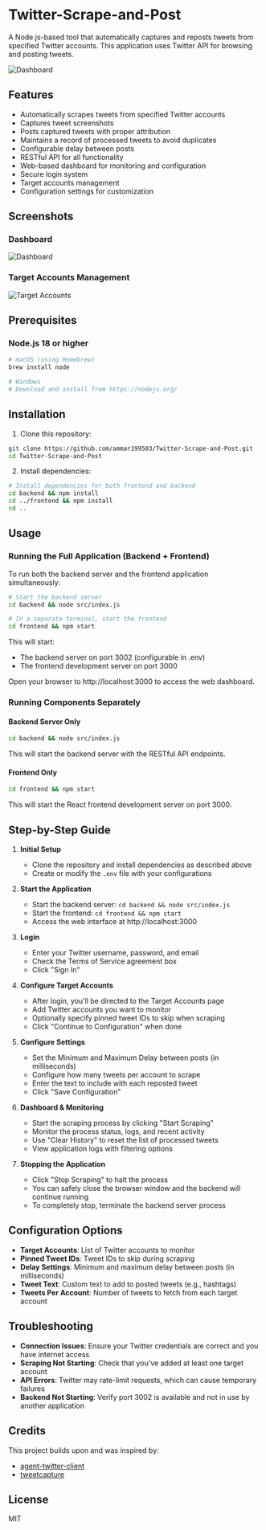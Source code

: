 # Twitter-Scrape-and-Post

A Node.js-based tool that automatically captures and reposts tweets from specified Twitter accounts. This application uses Twitter API for browsing and posting tweets.

![Dashboard](screenshots/dashboard.png)

## Features

- Automatically scrapes tweets from specified Twitter accounts
- Captures tweet screenshots
- Posts captured tweets with proper attribution
- Maintains a record of processed tweets to avoid duplicates
- Configurable delay between posts
- RESTful API for all functionality
- Web-based dashboard for monitoring and configuration
- Secure login system
- Target accounts management
- Configuration settings for customization

## Screenshots

### Dashboard
![Dashboard](screenshots/dashboard.png)

### Target Accounts Management
![Target Accounts](screenshots/target-accounts.png)

## Prerequisites

### Node.js 18 or higher
```bash
# macOS (using Homebrew)
brew install node

# Windows
# Download and install from https://nodejs.org/
```

## Installation

1. Clone this repository:
```bash
git clone https://github.com/ammar199503/Twitter-Scrape-and-Post.git
cd Twitter-Scrape-and-Post
```

2. Install dependencies:
```bash
# Install dependencies for both frontend and backend
cd backend && npm install
cd ../frontend && npm install
cd ..
```

## Usage

### Running the Full Application (Backend + Frontend)

To run both the backend server and the frontend application simultaneously:

```bash
# Start the backend server
cd backend && node src/index.js

# In a separate terminal, start the frontend
cd frontend && npm start
```

This will start:
- The backend server on port 3002 (configurable in .env)
- The frontend development server on port 3000

Open your browser to http://localhost:3000 to access the web dashboard.

### Running Components Separately

#### Backend Server Only

```bash
cd backend && node src/index.js
```

This will start the backend server with the RESTful API endpoints.

#### Frontend Only

```bash
cd frontend && npm start
```

This will start the React frontend development server on port 3000.

## Step-by-Step Guide

1. **Initial Setup**
   - Clone the repository and install dependencies as described above
   - Create or modify the `.env` file with your configurations

2. **Start the Application**
   - Start the backend server: `cd backend && node src/index.js`
   - Start the frontend: `cd frontend && npm start`
   - Access the web interface at http://localhost:3000

3. **Login**
   - Enter your Twitter username, password, and email
   - Check the Terms of Service agreement box
   - Click "Sign In"

4. **Configure Target Accounts**
   - After login, you'll be directed to the Target Accounts page
   - Add Twitter accounts you want to monitor
   - Optionally specify pinned tweet IDs to skip when scraping
   - Click "Continue to Configuration" when done

5. **Configure Settings**
   - Set the Minimum and Maximum Delay between posts (in milliseconds)
   - Configure how many tweets per account to scrape
   - Enter the text to include with each reposted tweet
   - Click "Save Configuration"

6. **Dashboard & Monitoring**
   - Start the scraping process by clicking "Start Scraping"
   - Monitor the process status, logs, and recent activity
   - Use "Clear History" to reset the list of processed tweets
   - View application logs with filtering options

7. **Stopping the Application**
   - Click "Stop Scraping" to halt the process
   - You can safely close the browser window and the backend will continue running
   - To completely stop, terminate the backend server process

## Configuration Options

- **Target Accounts**: List of Twitter accounts to monitor
- **Pinned Tweet IDs**: Tweet IDs to skip during scraping
- **Delay Settings**: Minimum and maximum delay between posts (in milliseconds)
- **Tweet Text**: Custom text to add to posted tweets (e.g., hashtags)
- **Tweets Per Account**: Number of tweets to fetch from each target account

## Troubleshooting

- **Connection Issues**: Ensure your Twitter credentials are correct and you have internet access
- **Scraping Not Starting**: Check that you've added at least one target account
- **API Errors**: Twitter may rate-limit requests, which can cause temporary failures
- **Backend Not Starting**: Verify port 3002 is available and not in use by another application

## Credits

This project builds upon and was inspired by:
- [agent-twitter-client](https://github.com/elizaOS/agent-twitter-client)
- [tweetcapture](https://github.com/xacnio/tweetcapture)

## License

MIT

